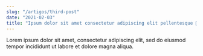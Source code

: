 ```yaml
---
slug: "/artigos/third-post"
date: "2021-02-03"
title: "Ipsum dolor sit amet consectetur adipiscing elit pellentesque 🍅"
---
```


Lorem ipsum dolor sit amet, consectetur adipiscing elit, sed do eiusmod tempor incididunt ut labore et dolore magna aliqua.

